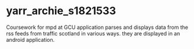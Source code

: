 # yarr_archie_s1821533
Coursework for mpd at GCU 
application parses and displays data from the rss feeds from traffic scotland in various ways. they are displayed in an android application.
